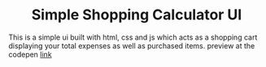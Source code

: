 <h1 align='center'> Simple Shopping Calculator UI</h1>
This is a simple ui built with html, css and js which acts as a shopping cart displaying your total expenses as well as purchased items. preview at the codepen <a href='codepen.io/andyjs'>link</a>